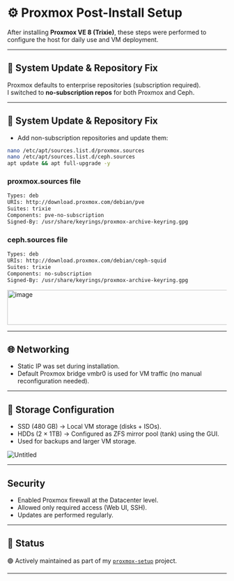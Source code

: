 # ⚙️ Proxmox Post-Install Setup

After installing **Proxmox VE 8 (Trixie)**, these steps were performed to configure the host for daily use and VM deployment.

---

## 🔄 System Update & Repository Fix

Proxmox defaults to enterprise repositories (subscription required).  
I switched to **no-subscription repos** for both Proxmox and Ceph.

---


## 🔄 System Update & Repository Fix
- Add non-subscription repositories and update them:
```bash
nano /etc/apt/sources.list.d/proxmox.sources
nano /etc/apt/sources.list.d/ceph.sources
apt update && apt full-upgrade -y
```
### proxmox.sources file
```bash
Types: deb
URIs: http://download.proxmox.com/debian/pve
Suites: trixie
Components: pve-no-subscription
Signed-By: /usr/share/keyrings/proxmox-archive-keyring.gpg
```

### ceph.sources file
```bash
Types: deb
URIs: http://download.proxmox.com/debian/ceph-squid
Suites: trixie
Components: no-subscription
Signed-By: /usr/share/keyrings/proxmox-archive-keyring.gpg
```
<img width="545" height="80" alt="image" src="https://github.com/user-attachments/assets/86699b52-1b26-439f-935e-6469948e09de" />

---

## 🌐 Networking

- Static IP was set during installation.
- Default Proxmox bridge vmbr0 is used for VM traffic (no manual reconfiguration needed).

---

## 💾 Storage Configuration

- SSD (480 GB) → Local VM storage (disks + ISOs).
- HDDs (2 × 1TB) → Configured as ZFS mirror pool (tank) using the GUI.
- Used for backups and larger VM storage.

![Untitled](https://github.com/user-attachments/assets/62614586-d7d1-4fd6-b528-cef2146a4960)

---

## Security

- Enabled Proxmox firewall at the Datacenter level.
- Allowed only required access (Web UI, SSH).
- Updates are performed regularly.

---


## 🚧 Status

🟢 Actively maintained as part of my [`proxmox-setup`](https://github.com/raoulmoise/proxmox-setup) project.

---
